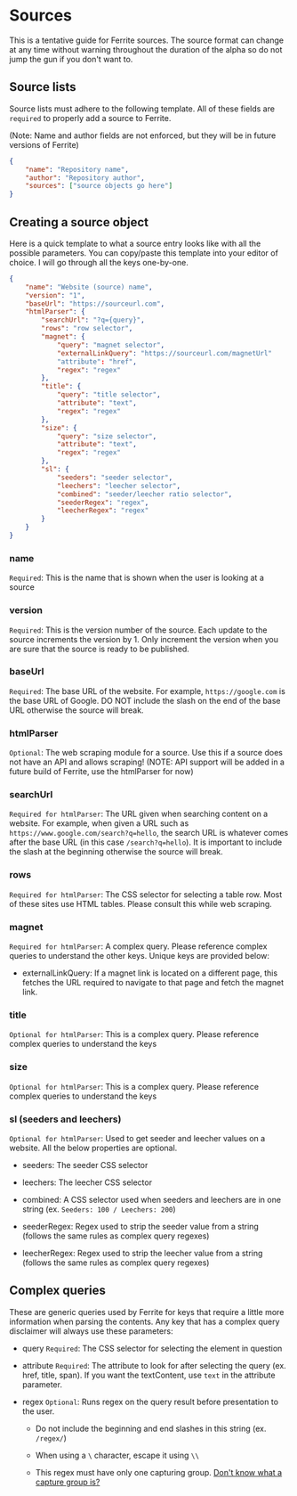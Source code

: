 # Sources

This is a tentative guide for Ferrite sources. The source format can change at any time without warning throughout the duration of the alpha so do not jump the gun if you don't want to.

## Source lists

Source lists must adhere to the following template. All of these fields are `required` to properly add a source to Ferrite.

(Note: Name and author fields are not enforced, but they will be in future versions of Ferrite)

```json
{
    "name": "Repository name",
    "author": "Repository author",
    "sources": ["source objects go here"]
}
```

## Creating a source object

Here is a quick template to what a source entry looks like with all the possible parameters. You can copy/paste this template into your editor of choice. I will go through all the keys one-by-one.

```json
{
    "name": "Website (source) name",
    "version": "1",
    "baseUrl": "https://sourceurl.com",
    "htmlParser": {
        "searchUrl": "?q={query}",
        "rows": "row selector",
        "magnet": {
            "query": "magnet selector",
            "externalLinkQuery": "https://sourceurl.com/magnetUrl"
            "attribute": "href",
            "regex": "regex"
        },
        "title": {
            "query": "title selector",
            "attribute": "text",
            "regex": "regex"
        },
        "size": {
            "query": "size selector",
            "attribute": "text",
            "regex": "regex"
        },
        "sl": {
            "seeders": "seeder selector",
            "leechers": "leecher selector",
            "combined": "seeder/leecher ratio selector",
            "seederRegex": "regex",
            "leecherRegex": "regex"
        }
    }
}
```

### name

`Required`: This is the name that is shown when the user is looking at a source

### version

`Required`: This is the version number of the source. Each update to the source increments the version by 1. Only increment the version when you are sure that the source is ready to be published.

### baseUrl

`Required`: The base URL of the website. For example, `https://google.com` is the base URL of Google. DO NOT include the slash on the end of the base URL otherwise the source will break.

### htmlParser

`Optional`: The web scraping module for a source. Use this if a source does not have an API and allows scraping! (NOTE: API support will be added in a future build of Ferrite, use the htmlParser for now)

### searchUrl

`Required for htmlParser`: The URL given when searching content on a website. For example, when given a URL such as `https://www.google.com/search?q=hello`, the search URL is whatever comes after the base URL (in this case `/search?q=hello`). It is important to include the slash at the beginning otherwise the source will break.

### rows

`Required for htmlParser`: The CSS selector for selecting a table row. Most of these sites use HTML tables. Please consult this while web scraping.

### magnet

`Required for htmlParser`: A complex query. Please reference complex queries to understand the other keys. Unique keys are provided below:

- externalLinkQuery: If a magnet link is located on a different page, this fetches the URL required to navigate to that page and fetch the magnet link.

### title

`Optional for htmlParser`: This is a complex query. Please reference complex queries to understand the keys

### size

`Optional for htmlParser`: This is a complex query. Please reference complex queries to understand the keys

### sl (seeders and leechers)

`Optional for htmlParser`: Used to get seeder and leecher values on a website. All the below properties are optional.

- seeders: The seeder CSS selector

- leechers: The leecher CSS selector

- combined: A CSS selector used when seeders and leechers are in one string (ex. `Seeders: 100 / Leechers: 200`)

- seederRegex: Regex used to strip the seeder value from a string (follows the same rules as complex query regexes)

- leecherRegex: Regex used to strip the leecher value from a string (follows the same rules as complex query regexes)

## Complex queries

These are generic queries used by Ferrite for keys that require a little more information when parsing the contents. Any key that has a complex query disclaimer will always use these parameters:

- query `Required`: The CSS selector for selecting the element in question

- attribute `Required`: The attribute to look for after selecting the query (ex. href, title, span). If you want the textContent, use `text` in the attribute parameter.

- regex `Optional`: Runs regex on the query result before presentation to the user.
  
  - Do not include the beginning and end slashes in this string (ex. `/regex/`)
  
  - When using a `\` character, escape it using `\\`
  
  - This regex must have only one capturing group. [Don't know what a capture group is?](https://www.regular-expressions.info/brackets.html)
